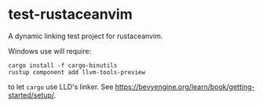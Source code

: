 # test-rustaceanvim

A dynamic linking test project for rustaceanvim.

Windows use will require:

```shell
cargo install -f cargo-binutils
rustup component add llvm-tools-preview
```

to let `cargo` use LLD's linker. See https://bevyengine.org/learn/book/getting-started/setup/.
